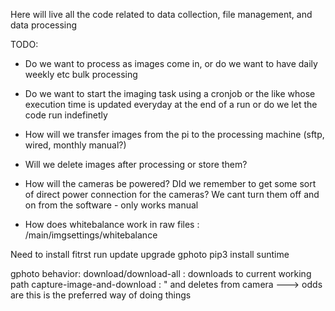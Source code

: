 Here will live all the code related to data collection, file management, and data processing 



TODO:
- Do we want to process as images come in, or do we want to have daily weekly etc bulk processing

- Do we want to start the imaging task using a cronjob or the like whose execution time is updated everyday at the end of a run or do we let the code run indefinetly

- How will we transfer images from the pi to the processing machine (sftp, wired, monthly manual?)

- Will we delete images after processing or store them?

- How will the cameras be powered? DId we remember to get some sort of direct power connection for the cameras?
        We cant turn them off and on from the software - only works manual  

- How does whitebalance work in raw files : /main/imgsettings/whitebalance

Need to install
fitrst run update upgrade
gphoto
pip3 install suntime


gphoto behavior:
download/download-all : downloads to current working path 
capture-image-and-download : " and deletes from camera ---> odds are this is the preferred way of doing things